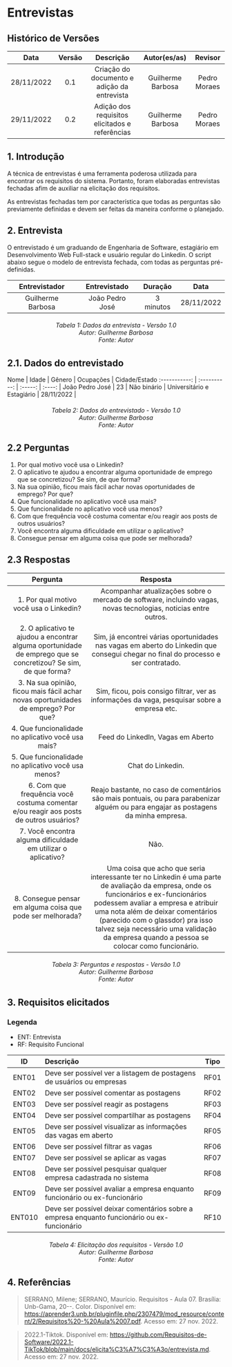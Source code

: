 # Entrevistas

## Histórico de Versões

**Data** | **Versão** | **Descrição** | **Autor(es/as)** | **Revisor** |
:---: | :---: | :---: | :---: | :---: |
28/11/2022 | 0.1 | Criação do documento e adição da entrevista | Guilherme Barbosa | Pedro Moraes |
29/11/2022 | 0.2 | Adição dos requisitos elicitados e referências | Guilherme Barbosa | Pedro Moraes |

## 1. Introdução
A técnica de entrevistas é uma ferramenta poderosa utilizada para encontrar os requisitos do sistema. Portanto, foram elaboradas entrevistas fechadas afim de auxiliar na elicitação dos requisitos.

As entrevistas fechadas tem por característica que todas as perguntas são previamente definidas e devem ser feitas da maneira conforme o planejado.

## 2. Entrevista
O entrevistado é um graduando de Engenharia de Software, estagiário em Desenvolvimento Web Full-stack e usuário regular do Linkedin. O script abaixo segue o modelo de entrevista fechada, com todas as perguntas pré-definidas.

Entrevistador | Entrevistado | Duração | Data |
:-----------: | :----------: | :-----: | :----: |
Guilherme Barbosa | João Pedro José | 3 minutos | 28/11/2022 |

<h6 align = "center"> Tabela 1: Dados da entrevista - Versão 1.0
<br> Autor: Guilherme Barbosa 
<br> Fonte: Autor </h6>

## 2.1. Dados do entrevistado

Nome | Idade | Gênero | Ocupações | Cidade/Estado
:-----------: | :----------: | :-----: | :----: |
João Pedro José | 23 | Não binário | Universitário e Estagiário | 28/11/2022 |

<h6 align = "center"> Tabela 2: Dados do entrevistado - Versão 1.0
<br> Autor: Guilherme Barbosa 
<br> Fonte: Autor </h6>

## 2.2 Perguntas
1. Por qual motivo você usa o Linkedin?
2. O aplicativo te ajudou a encontrar alguma oportunidade de emprego que se concretizou? Se sim, de que forma?
3. Na sua opinião, ficou mais fácil achar novas oportunidades de emprego? Por que?
4. Que funcionalidade no aplicativo você usa mais?
5. Que funcionalidade no aplicativo você usa menos?
6. Com que frequência você costuma comentar e/ou reagir aos posts de outros usuários?
7. Você encontra alguma dificuldade em utilizar o aplicativo?
8. Consegue pensar em alguma coisa que pode ser melhorada?

## 2.3 Respostas

Pergunta | Resposta
:-----: | :-------:
1. Por qual motivo você usa o Linkedin? | Acompanhar atualizações sobre o mercado de software, incluindo vagas, novas tecnologias, noticias entre outros.
2. O aplicativo te ajudou a encontrar alguma oportunidade de emprego que se concretizou? Se sim, de que forma? | Sim, já encontrei várias oportunidades nas vagas em aberto do Linkedin que consegui chegar no final do processo e ser contratado.
3. Na sua opinião, ficou mais fácil achar novas oportunidades de emprego? Por que? | Sim, ficou, pois consigo filtrar, ver as informações da vaga, pesquisar sobre a empresa etc.
4. Que funcionalidade no aplicativo você usa mais? | Feed do LinkedIn, Vagas em Aberto
5. Que funcionalidade no aplicativo você usa menos? | Chat do Linkedin.
6. Com que frequência você costuma comentar e/ou reagir aos posts de outros usuários? | Reajo bastante, no caso de comentários são mais pontuais, ou para parabenizar alguém ou para engajar as postagens da minha empresa.
7. Você encontra alguma dificuldade em utilizar o aplicativo? | Não.
8. Consegue pensar em alguma coisa que pode ser melhorada? | Uma coisa que acho que seria interessante ter no Linkedin é uma parte de avaliação da empresa, onde os funcionários e ex-funcionários podessem avaliar a empresa e atribuir uma nota além de deixar comentários (parecido com o glassdor) pra isso talvez seja necessário uma validação da empresa quando a pessoa se colocar como funcionário.

<h6 align = "center"> Tabela 3: Perguntas e respostas - Versão 1.0
<br> Autor: Guilherme Barbosa 
<br> Fonte: Autor </h6>

## 3. Requisitos elicitados

### Legenda
- ENT: Entrevista
- RF: Requisito Funcional

ID | Descrição | Tipo
:-: | :---- | :-:
ENT01 | Deve ser possível ver a listagem de postagens de usuários ou empresas | RF01
ENT02 | Deve ser possível comentar as postagens | RF02
ENT03 | Deve ser possível reagir as postagens | RF03
ENT04 | Deve ser possível compartilhar as postagens | RF04
ENT05 | Deve ser possível visualizar as informações das vagas em aberto | RF05
ENT06 | Deve ser possível filtrar as vagas | RF06
ENT07 | Deve ser possível se aplicar as vagas | RF07
ENT08 | Deve ser possível pesquisar qualquer empresa cadastrada no sistema | RF08
ENT09 | Deve ser possível avaliar a empresa enquanto funcionário ou ex-funcionário | RF09
ENT010 | Deve ser possível deixar comentários sobre a empresa enquanto funcionário ou ex-funcionário | RF10

<h6 align = "center"> Tabela 4: Elicitação dos requisitos - Versão 1.0
<br> Autor: Guilherme Barbosa 
<br> Fonte: Autor </h6>

## 4. Referências
> SERRANO, Milene; SERRANO, Maurício. Requisitos - Aula 07. Brasília: Unb-Gama, 20--. Color. Disponível em: https://aprender3.unb.br/pluginfile.php/2307479/mod_resource/content/2/Requisitos%20-%20Aula%2007.pdf. Acesso em: 27 nov. 2022.

> 2022.1-Tiktok. Disponível em: https://github.com/Requisitos-de-Software/2022.1-TikTok/blob/main/docs/elicita%C3%A7%C3%A3o/entrevista.md. Acesso em: 27 nov. 2022.